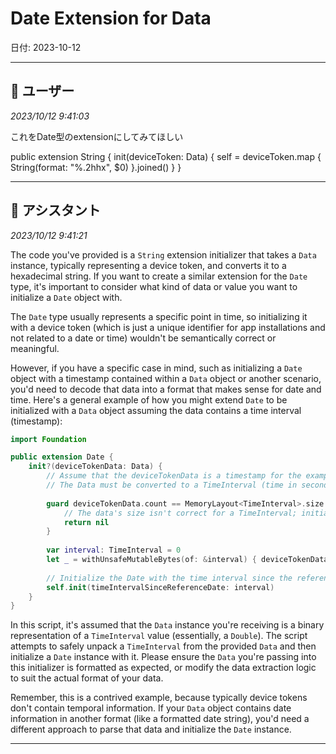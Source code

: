 # Date Extension for Data

日付: 2023-10-12

---

## 👤 ユーザー
*2023/10/12 9:41:03*

これをDate型のextensionにしてみてほしい

public extension String {
    init(deviceToken: Data) {
        self = deviceToken.map { String(format: "%.2hhx", $0) }.joined()
    }
}

---

## 🤖 アシスタント
*2023/10/12 9:41:21*

The code you've provided is a `String` extension initializer that takes a `Data` instance, typically representing a device token, and converts it to a hexadecimal string. If you want to create a similar extension for the `Date` type, it's important to consider what kind of data or value you want to initialize a `Date` object with.

The `Date` type usually represents a specific point in time, so initializing it with a device token (which is just a unique identifier for app installations and not related to a date or time) wouldn't be semantically correct or meaningful. 

However, if you have a specific case in mind, such as initializing a `Date` object with a timestamp contained within a `Data` object or another scenario, you'd need to decode that data into a format that makes sense for date and time. Here's a general example of how you might extend `Date` to be initialized with a `Data` object assuming the data contains a time interval (timestamp):

```swift
import Foundation

public extension Date {
    init?(deviceTokenData: Data) {
        // Assume that the deviceTokenData is a timestamp for the example.
        // The Data must be converted to a TimeInterval (time in seconds since reference date).
        
        guard deviceTokenData.count == MemoryLayout<TimeInterval>.size else { 
            // The data's size isn't correct for a TimeInterval; initialization should fail.
            return nil
        }
        
        var interval: TimeInterval = 0
        let _ = withUnsafeMutableBytes(of: &interval) { deviceTokenData.copyBytes(to: $0) }
        
        // Initialize the Date with the time interval since the reference date.
        self.init(timeIntervalSinceReferenceDate: interval)
    }
}
```

In this script, it's assumed that the `Data` instance you're receiving is a binary representation of a `TimeInterval` value (essentially, a `Double`). The script attempts to safely unpack a `TimeInterval` from the provided `Data` and then initialize a `Date` instance with it. Please ensure the `Data` you're passing into this initializer is formatted as expected, or modify the data extraction logic to suit the actual format of your data.

Remember, this is a contrived example, because typically device tokens don't contain temporal information. If your `Data` object contains date information in another format (like a formatted date string), you'd need a different approach to parse that data and initialize the `Date` instance.

---
